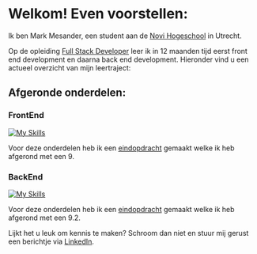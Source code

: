# Welkom! Even voorstellen:

Ik ben Mark Mesander, een student aan de [Novi Hogeschool](https://www.novi.nl/) in Utrecht.

Op de opleiding [Full Stack Developer](https://www.novi.nl/full-stack-developer/) leer ik in 12 maanden tijd eerst front end development en daarna back end development. Hieronder vind u een actueel overzicht van mijn leertraject:

## Afgeronde onderdelen:
### FrontEnd
[![My Skills](https://skillicons.dev/icons?i=html,css,js,nodejs,figma,react)](https://skillicons.dev)

Voor deze onderdelen heb ik een [eindopdracht](https://github.com/mmesander/eindopdracht-frontend-the-movie-app) gemaakt welke ik heb afgerond met een 9.

### BackEnd
[![My Skills](https://skillicons.dev/icons?i=idea,github,java,maven,spring,postman,postgres)](https://skillicons.dev)

Voor deze onderdelen heb ik een [eindopdracht](https://github.com/mmesander/revitalized-webshop) gemaakt welke ik heb afgerond met een 9.2.

Lijkt het u leuk om kennis te maken? Schroom dan niet en stuur mij gerust een berichtje via [LinkedIn](https://www.linkedin.com/in/mark-mesander/).
